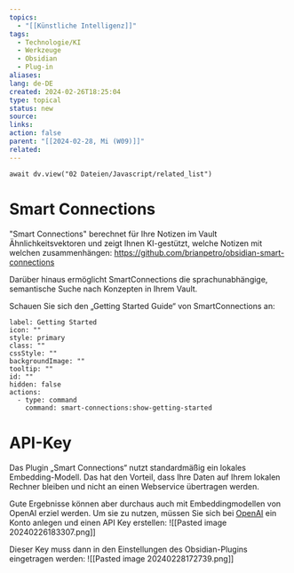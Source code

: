 ```yaml
---
topics:
  - "[[Künstliche Intelligenz]]"
tags:
  - Technologie/KI
  - Werkzeuge
  - Obsidian
  - Plug-in
aliases: 
lang: de-DE
created: 2024-02-26T18:25:04
type: topical
status: new
source: 
links: 
action: false
parent: "[[2024-02-28, Mi (W09)]]"
related:
---
```



```dataviewjs
await dv.view("02 Dateien/Javascript/related_list")
```

# Smart Connections

"Smart Connections" berechnet für Ihre Notizen im Vault Ähnlichkeitsvektoren und zeigt Ihnen KI-gestützt, welche Notizen mit welchen zusammenhängen: 
https://github.com/brianpetro/obsidian-smart-connections

Darüber hinaus ermöglicht SmartConnections die sprachunabhängige, semantische Suche nach Konzepten in Ihrem Vault.

Schauen Sie sich den „Getting Started Guide“ von SmartConnections an:

```meta-bind-button
label: Getting Started
icon: ""
style: primary
class: ""
cssStyle: ""
backgroundImage: ""
tooltip: ""
id: ""
hidden: false
actions:
  - type: command
    command: smart-connections:show-getting-started

```

# API-Key

Das Plugin „Smart Connections“ nutzt standardmäßig ein lokales Embedding-Modell. Das hat den Vorteil, dass Ihre Daten auf Ihrem lokalen Rechner bleiben und nicht an einen Webservice übertragen werden.  

Gute Ergebnisse können aber durchaus auch mit Embeddingmodellen von OpenAI erziel werden. Um sie zu nutzen, müssen Sie sich bei [OpenAI](https://www.openai.com) ein Konto anlegen und einen API Key erstellen:
![[Pasted image 20240226183307.png]]

Dieser Key muss dann in den Einstellungen des Obsidian-Plugins eingetragen werden:
![[Pasted image 20240228172739.png]]


